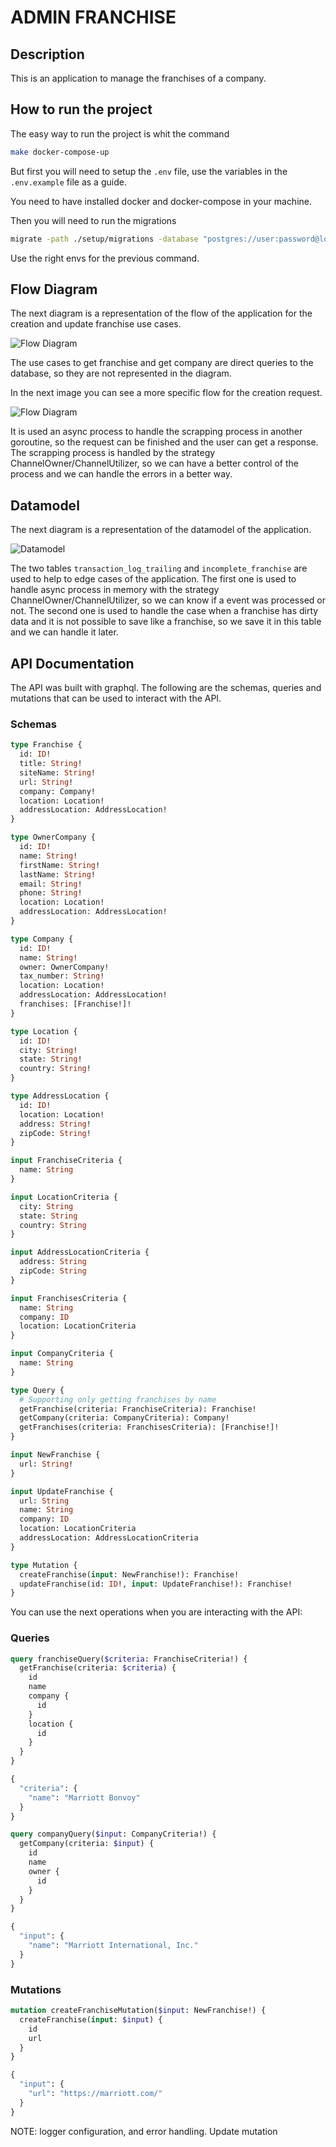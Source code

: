 # ADMIN FRANCHISE

## Description

This is an application to manage the franchises of a company.

## How to run the project

The easy way to run the project is whit the command

```bash
make docker-compose-up
```

But first you will need to setup the `.env` file, use the variables in the `.env.example` file as a guide.

You need to have installed docker and docker-compose in your machine.

Then you will need to run the migrations

```bash
migrate -path ./setup/migrations -database "postgres://user:password@localhost:5433/admin_franchise?sslmode=disable" up
```

Use the right envs for the previous command.

## Flow Diagram

The next diagram is a representation of the flow of the application for the creation and update franchise use cases.

![Flow Diagram](./docs/images/ClubHub-tech-test-Flows.jpg)

The use cases to get franchise and get company are direct queries to the database, so they are not represented in the diagram.

In the next image you can see a more specific flow for the creation request.

![Flow Diagram](./docs/images/ClubHub-tech-test-Flows-Creation.jpg)

It is used an async process to handle the scrapping process in another goroutine, so the request can be finished and the user can get a response. The scrapping process is handled by the strategy ChannelOwner/ChannelUtilizer, so we can have a better control of the process and we can handle the errors in a better way.

## Datamodel

The next diagram is a representation of the datamodel of the application.

![Datamodel](./docs/images/ClubHub-tech-test-DataModel.jpg)

The two tables `transaction_log_trailing` and `incomplete_franchise` are used to help to edge cases of the application. The first one is used to handle async process in memory with the strategy ChannelOwner/ChannelUtilizer, so we can know if a event was processed or not. The second one is used to handle the case when a franchise has dirty data and it is not possible to save like a franchise, so we save it in this table and we can handle it later.

## API Documentation

The API was built with graphql. The following are the schemas, queries and mutations that can be used to interact with the API.

### Schemas

```graphql
type Franchise {
  id: ID!
  title: String!
  siteName: String!
  url: String!
  company: Company!
  location: Location!
  addressLocation: AddressLocation!
}

type OwnerCompany {
  id: ID!
  name: String!
  firstName: String!
  lastName: String!
  email: String!
  phone: String!
  location: Location!
  addressLocation: AddressLocation!
}

type Company {
  id: ID!
  name: String!
  owner: OwnerCompany!
  tax_number: String!
  location: Location!
  addressLocation: AddressLocation!
  franchises: [Franchise!]!
}

type Location {
  id: ID!
  city: String!
  state: String!
  country: String!
}

type AddressLocation {
  id: ID!
  location: Location!
  address: String!
  zipCode: String!
}

input FranchiseCriteria {
  name: String
}

input LocationCriteria {
  city: String
  state: String
  country: String
}

input AddressLocationCriteria {
  address: String
  zipCode: String
}

input FranchisesCriteria {
  name: String
  company: ID
  location: LocationCriteria
}

input CompanyCriteria {
  name: String
}

type Query {
  # Supporting only getting franchises by name
  getFranchise(criteria: FranchiseCriteria): Franchise!
  getCompany(criteria: CompanyCriteria): Company!
  getFranchises(criteria: FranchisesCriteria): [Franchise!]!
}

input NewFranchise {
  url: String!
}

input UpdateFranchise {
  url: String
  name: String
  company: ID
  location: LocationCriteria
  addressLocation: AddressLocationCriteria
}

type Mutation {
  createFranchise(input: NewFranchise!): Franchise!
  updateFranchise(id: ID!, input: UpdateFranchise!): Franchise!
}
```

You can use the next operations when you are interacting with the API:

### Queries

```graphql
query franchiseQuery($criteria: FranchiseCriteria!) {
  getFranchise(criteria: $criteria) {
    id
    name
    company {
      id
    }
    location {
      id
    }
  }
}

{
  "criteria": {
    "name": "Marriott Bonvoy"
  }
}

query companyQuery($input: CompanyCriteria!) {
  getCompany(criteria: $input) {
    id
    name
    owner {
      id
    }
  }
}

{
  "input": {
    "name": "Marriott International, Inc."
  }
}
```

### Mutations

```graphql
mutation createFranchiseMutation($input: NewFranchise!) {
  createFranchise(input: $input) {
    id
    url
  }
}

{
  "input": {
    "url": "https://marriott.com/"
  }
}
```

NOTE: logger configuration, and error handling. Update mutation